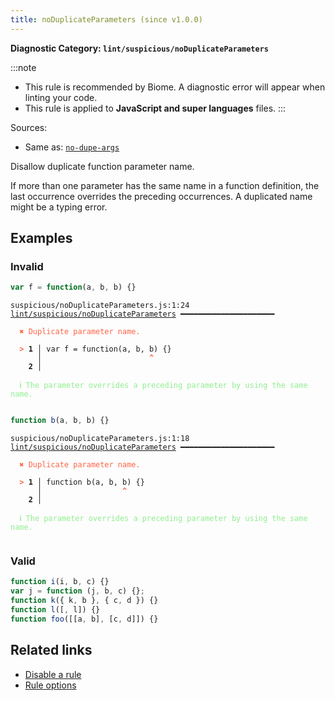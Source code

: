 ```yaml
---
title: noDuplicateParameters (since v1.0.0)
---
```


**Diagnostic Category: `lint/suspicious/noDuplicateParameters`**

:::note
- This rule is recommended by Biome. A diagnostic error will appear when linting your code.
- This rule is applied to **JavaScript and super languages** files.
:::

Sources: 
- Same as: <a href="https://eslint.org/docs/latest/rules/no-dupe-args" target="_blank"><code>no-dupe-args</code></a>

Disallow duplicate function parameter name.

If more than one parameter has the same name in a function definition,
the last occurrence overrides the preceding occurrences.
A duplicated name might be a typing error.

## Examples

### Invalid

```jsx
var f = function(a, b, b) {}
```

<pre class="language-text"><code class="language-text">suspicious/noDuplicateParameters.js:1:24 <a href="https://biomejs.dev/linter/rules/no-duplicate-parameters">lint/suspicious/noDuplicateParameters</a> ━━━━━━━━━━━━━━━━━━━━━

<strong><span style="color: Tomato;">  </span></strong><strong><span style="color: Tomato;">✖</span></strong> <span style="color: Tomato;">Duplicate parameter name.</span>
  
<strong><span style="color: Tomato;">  </span></strong><strong><span style="color: Tomato;">&gt;</span></strong> <strong>1 │ </strong>var f = function(a, b, b) {}
   <strong>   │ </strong>                       <strong><span style="color: Tomato;">^</span></strong>
    <strong>2 │ </strong>
  
<strong><span style="color: lightgreen;">  </span></strong><strong><span style="color: lightgreen;">ℹ</span></strong> <span style="color: lightgreen;">The parameter overrides a preceding parameter by using the same name.</span>
  
</code></pre>

```jsx
function b(a, b, b) {}
```

<pre class="language-text"><code class="language-text">suspicious/noDuplicateParameters.js:1:18 <a href="https://biomejs.dev/linter/rules/no-duplicate-parameters">lint/suspicious/noDuplicateParameters</a> ━━━━━━━━━━━━━━━━━━━━━

<strong><span style="color: Tomato;">  </span></strong><strong><span style="color: Tomato;">✖</span></strong> <span style="color: Tomato;">Duplicate parameter name.</span>
  
<strong><span style="color: Tomato;">  </span></strong><strong><span style="color: Tomato;">&gt;</span></strong> <strong>1 │ </strong>function b(a, b, b) {}
   <strong>   │ </strong>                 <strong><span style="color: Tomato;">^</span></strong>
    <strong>2 │ </strong>
  
<strong><span style="color: lightgreen;">  </span></strong><strong><span style="color: lightgreen;">ℹ</span></strong> <span style="color: lightgreen;">The parameter overrides a preceding parameter by using the same name.</span>
  
</code></pre>

### Valid

```jsx
function i(i, b, c) {}
var j = function (j, b, c) {};
function k({ k, b }, { c, d }) {}
function l([, l]) {}
function foo([[a, b], [c, d]]) {}
```

## Related links

- [Disable a rule](/linter/#disable-a-lint-rule)
- [Rule options](/linter/#rule-options)
